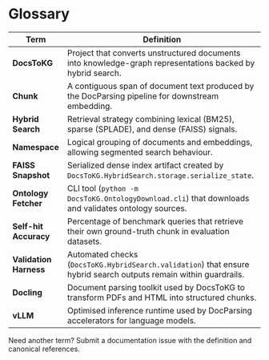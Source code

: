 # Glossary

| Term | Definition |
|------|------------|
| **DocsToKG** | Project that converts unstructured documents into knowledge-graph representations backed by hybrid search. |
| **Chunk** | A contiguous span of document text produced by the DocParsing pipeline for downstream embedding. |
| **Hybrid Search** | Retrieval strategy combining lexical (BM25), sparse (SPLADE), and dense (FAISS) signals. |
| **Namespace** | Logical grouping of documents and embeddings, allowing segmented search behaviour. |
| **FAISS Snapshot** | Serialized dense index artifact created by `DocsToKG.HybridSearch.storage.serialize_state`. |
| **Ontology Fetcher** | CLI tool (`python -m DocsToKG.OntologyDownload.cli`) that downloads and validates ontology sources. |
| **Self-hit Accuracy** | Percentage of benchmark queries that retrieve their own ground-truth chunk in evaluation datasets. |
| **Validation Harness** | Automated checks (`DocsToKG.HybridSearch.validation`) that ensure hybrid search outputs remain within guardrails. |
| **Docling** | Document parsing toolkit used by DocsToKG to transform PDFs and HTML into structured chunks. |
| **vLLM** | Optimised inference runtime used by DocParsing accelerators for language models. |

Need another term? Submit a documentation issue with the definition and canonical references.
